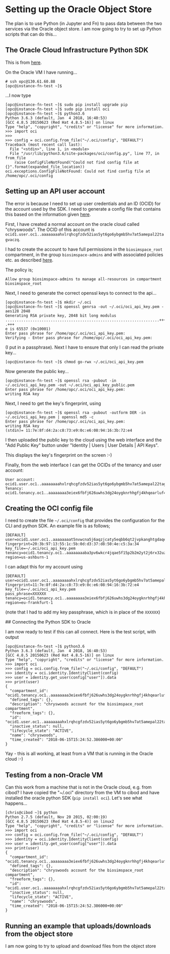 # Setting up the Oracle Object Store

The plan is to use Python (in Jupyter and Fn) to pass data between
the two services via the Oracle object store. I am now going to
try to set up Python scripts that can do this...

## The Oracle Cloud Infrastructure Python SDK

This is from [here](https://github.com/oracle/oci-python-sdk).

On the Oracle VM I have running...

```
# ssh opc@130.61.60.88
[opc@instance-fn-test ~]$
```

...I now type

```
[opc@instance-fn-test ~]$ sudo pip install upgrade pip
[opc@instance-fn-test ~]$ sudo pip install oci
[opc@instance-fn-test ~]$ python3.6
Python 3.6.3 (default, Jan  4 2018, 16:40:53) 
[GCC 4.8.5 20150623 (Red Hat 4.8.5-16)] on linux
Type "help", "copyright", "credits" or "license" for more information.
>>> import oci
>>> 
>>> config = oci.config.from_file("~/.oci/config", "DEFAULT")
Traceback (most recent call last):
  File "<stdin>", line 1, in <module>
  File "/usr/lib/python3.6/site-packages/oci/config.py", line 77, in from_file
    raise ConfigFileNotFound("Could not find config file at {}".format(expanded_file_location))
oci.exceptions.ConfigFileNotFound: Could not find config file at /home/opc/.oci/config
```

## Setting up an API user account

The error is because I need to set up user credentials and an ID (OCID) for the
account used by the SDK. I need to generate a config file that contains
this based on the information given [here](https://docs.cloud.oracle.com/iaas/Content/API/Concepts/sdkconfig.htm).

First, I have created a normal account on the oracle cloud called "chryswoods".
The OCID of this account is `ocid1.user.oc1..aaaaaaaahxlrqhcgfzdv52ias5yt6go6ybgmb5hv7at5amepal22tagvaczq`.

I had to create the account to have full permissions in the `biosimspace_root`
compartment, in the group `biosimspace-admins` and with associated policies etc.
as described [here](https://docs.cloud.oracle.com/iaas/Content/GSG/Tasks/addingusers.htm).

The policy is;

```
Allow group biosimspace-admins to manage all-resources in compartment biosimspace_root
```

Next, I need to generate the correct openssl keys to connect to the api...

```
[opc@instance-fn-test ~]$ mkdir ~/.oci
[opc@instance-fn-test ~]$ openssl genrsa -out ~/.oci/oci_api_key.pem -aes128 2048
Generating RSA private key, 2048 bit long modulus
....................................................................+++
.+++
e is 65537 (0x10001)
Enter pass phrase for /home/opc/.oci/oci_api_key.pem:
Verifying - Enter pass phrase for /home/opc/.oci/oci_api_key.pem:
```

(I put in a passphrase). Next I have to ensure that only I can read the
private key...

```
[opc@instance-fn-test ~]$ chmod go-rwx ~/.oci/oci_api_key.pem
```

Now generate the public key...

```
[opc@instance-fn-test ~]$ openssl rsa -pubout -in ~/.oci/oci_api_key.pem -out ~/.oci/oci_api_key_public.pem
Enter pass phrase for /home/opc/.oci/oci_api_key.pem:
writing RSA key
```

Next, I need to get the key's fingerprint, using

```
[opc@instance-fn-test ~]$ openssl rsa -pubout -outform DER -in ~/.oci/oci_api_key.pem | openssl md5 -c
Enter pass phrase for /home/opc/.oci/oci_api_key.pem:
writing RSA key
(stdin)= 11:7e:8f:d4:2a:c8:73:e9:0c:e6:08:94:16:3b:72:e4
```

I then uploaded the public key to the cloud using the web interface and the
"Add Public Key" button under "Identity | Users | User Details | API Keys".

This displays the key's fingerprint on the screen :-)

Finally, from the web interface I can get the OCIDs of the tenancy and user account:

```
User account: ocid1.user.oc1..aaaaaaaahxlrqhcgfzdv52ias5yt6go6ybgmb5hv7at5amepal22tagvaczq 
Tenancy:      ocid1.tenancy.oc1..aaaaaaaa3eiex6fbfj626uwhs3dg24oygknrhhgfj4khqearluf4i74zdt2a
```

## Creating the OCI config file

I need to create the file `~/.oci/config` that provides the configuration for the 
CLI and python SDK. An example file is as follows;

```
[DEFAULT]
user=ocid1.user.oc1..aaaaaaaat5nvwcna5j6aqzjcaty5eqbb6qt2jvpkanghtgdaqedqw3rynjq
fingerprint=20:3b:97:13:55:1c:5b:0d:d3:37:d8:50:4e:c5:3a:34
key_file=~/.oci/oci_api_key.pem
tenancy=ocid1.tenancy.oc1..aaaaaaaaba3pv6wkcr4jqae5f15p2b2m2yt2j6rx32uzr4h25vqstifsfdsq
region=us-ashburn-1
```

I can adapt this for my account using

```
[DEFAULT]
user=ocid1.user.oc1..aaaaaaaahxlrqhcgfzdv52ias5yt6go6ybgmb5hv7at5amepal22tagvaczq
fingerprint=11:7e:8f:d4:2a:c8:73:e9:0c:e6:08:94:16:3b:72:e4
key_file=~/.oci/oci_api_key.pem
pass_phrase=XXXXXX
tenancy=ocid1.tenancy.oc1..aaaaaaaa3eiex6fbfj626uwhs3dg24oygknrhhgfj4khqearluf4i74zdt2a
region=eu-frankfurt-1
```

(note that I had to add my key passphrase, which is in place of the `XXXXXX`)

## Connecting the Python SDK to Oracle

I am now ready to test if this can all connect. Here is the test script, with
output

```
[opc@instance-fn-test ~]$ python3.6
Python 3.6.3 (default, Jan  4 2018, 16:40:53) 
[GCC 4.8.5 20150623 (Red Hat 4.8.5-16)] on linux
Type "help", "copyright", "credits" or "license" for more information.
>>> import oci
>>> config = oci.config.from_file("~/.oci/config", "DEFAULT")
>>> identity = oci.identity.IdentityClient(config)
>>> user = identity.get_user(config["user"]).data
>>> print(user)
{
  "compartment_id": "ocid1.tenancy.oc1..aaaaaaaa3eiex6fbfj626uwhs3dg24oygknrhhgfj4khqearluf4i74zdt2a",
  "defined_tags": {},
  "description": "chryswoods account for the biosimspace_root compartment",
  "freeform_tags": {},
  "id": "ocid1.user.oc1..aaaaaaaahxlrqhcgfzdv52ias5yt6go6ybgmb5hv7at5amepal22tagvaczq",
  "inactive_status": null,
  "lifecycle_state": "ACTIVE",
  "name": "chryswoods",
  "time_created": "2018-06-15T15:24:52.386000+00:00"
}
```

Yay - this is all working, at least from a VM that is running in the 
Oracle cloud :-)

## Testing from a non-Oracle VM

Can this work from a machine that is not in the Oracle cloud, e.g.
from cibod? I have copied the "~/.oci" directory from the VM
to cibod and have installed the oracle python SDK (`pip install oci`). Let's see
what happens...

```
[chris@cibod ~]$ python
Python 2.7.5 (default, Nov 20 2015, 02:00:19) 
[GCC 4.8.5 20150623 (Red Hat 4.8.5-4)] on linux2
Type "help", "copyright", "credits" or "license" for more information.
>>> import oci
>>> config = oci.config.from_file("~/.oci/config", "DEFAULT")
>>> identity = oci.identity.IdentityClient(config)
>>> user = identity.get_user(config["user"]).data
>>> print(user)
{
  "compartment_id": "ocid1.tenancy.oc1..aaaaaaaa3eiex6fbfj626uwhs3dg24oygknrhhgfj4khqearluf4i74zdt2a", 
  "defined_tags": {}, 
  "description": "chryswoods account for the biosimspace_root compartment", 
  "freeform_tags": {}, 
  "id": "ocid1.user.oc1..aaaaaaaahxlrqhcgfzdv52ias5yt6go6ybgmb5hv7at5amepal22tagvaczq", 
  "inactive_status": null, 
  "lifecycle_state": "ACTIVE", 
  "name": "chryswoods", 
  "time_created": "2018-06-15T15:24:52.386000+00:00"
}
```

## Running an example that uploads/downloads from the object store

I am now going to try to upload and download files from the object store

